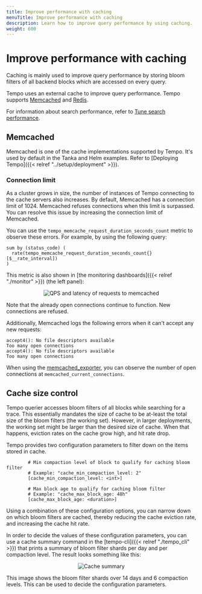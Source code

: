 ```yaml
---
title: Improve performance with caching
menuTitle: Improve performance with caching
description: Learn how to improve query performance by using caching.
weight: 600
---
```


# Improve performance with caching

Caching is mainly used to improve query performance by storing bloom filters of all backend blocks which are accessed on every query.

Tempo uses an external cache to improve query performance.
Tempo supports [Memcached](https://memcached.org/) and [Redis](https://redis.io/).

For information about search performance, refer to [Tune search performance](https://grafana.com/docs/tempo/latest/operations/backend_search/).

## Memcached

Memcached is one of the cache implementations supported by Tempo.
It's used by default in the Tanka and Helm examples.
Refer to [Deploying Tempo]({{< relref "../setup/deployment" >}}).

### Connection limit

As a cluster grows in size, the number of instances of Tempo connecting to the cache servers also increases.
By default, Memcached has a connection limit of 1024.
Memcached refuses connections when this limit is surpassed.
You can resolve this issue by increasing the connection limit of Memcached.

You can use the `tempo_memcache_request_duration_seconds_count` metric to observe these errors.
For example, by using the following query:

```promql
sum by (status_code) (
  rate(tempo_memcache_request_duration_seconds_count{}[$__rate_interval])
)
```

This metric is also shown in [the monitoring dashboards]({{< relref "./monitor" >}}) (the left panel):

<p align="center"><img src="../caching_memcached_connection_limit.png" alt="QPS and latency of requests to memcached"></p>

Note that the already open connections continue to function. New connections are refused.

Additionally, Memcached logs the following errors when it can't accept any new requests:

```
accept4(): No file descriptors available
Too many open connections
accept4(): No file descriptors available
Too many open connections
```

When using the [memcached_exporter](https://github.com/prometheus/memcached_exporter), you can observe the number of open connections at `memcached_current_connections`.

## Cache size control

Tempo querier accesses bloom filters of all blocks while searching for a trace.
This essentially mandates the size of cache to be at-least the total size of the bloom filters (the working set).
However, in larger deployments, the working set might be larger than the desired size of cache.
When that happens, eviction rates on the cache grow high, and hit rate drop.

Tempo provides two configuration parameters to filter down on the items stored in cache.

```
        # Min compaction level of block to qualify for caching bloom filter
        # Example: "cache_min_compaction_level: 2"
        [cache_min_compaction_level: <int>]

        # Max block age to qualify for caching bloom filter
        # Example: "cache_max_block_age: 48h"
        [cache_max_block_age: <duration>]
```

Using a combination of these configuration options, you can narrow down on which bloom filters are cached, thereby reducing the
cache eviction rate, and increasing the cache hit rate.

In order to decide the values of these configuration parameters, you can use a cache summary command in the [tempo-cli]({{< relref "./tempo_cli" >}}) that
prints a summary of bloom filter shards per day and per compaction level. The result looks something like this:

<p align="center"><img src="../cache-summary.png" alt="Cache summary"></p>

This image shows the bloom filter shards over 14 days and 6 compaction levels. This can be used to decide the configuration parameters.
